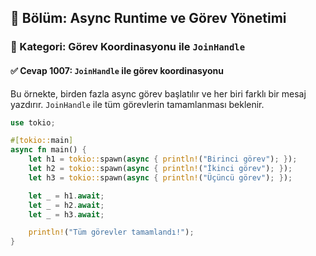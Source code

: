 ## 📘 Bölüm: Async Runtime ve Görev Yönetimi  
### 🔹 Kategori: Görev Koordinasyonu ile `JoinHandle`  
#### ✅ Cevap 1007: `JoinHandle` ile görev koordinasyonu

Bu örnekte, birden fazla async görev başlatılır ve her biri farklı bir mesaj yazdırır. `JoinHandle` ile tüm görevlerin tamamlanması beklenir.

```rust
use tokio;

#[tokio::main]
async fn main() {
    let h1 = tokio::spawn(async { println!("Birinci görev"); });
    let h2 = tokio::spawn(async { println!("İkinci görev"); });
    let h3 = tokio::spawn(async { println!("Üçüncü görev"); });

    let _ = h1.await;
    let _ = h2.await;
    let _ = h3.await;

    println!("Tüm görevler tamamlandı!");
}
```
